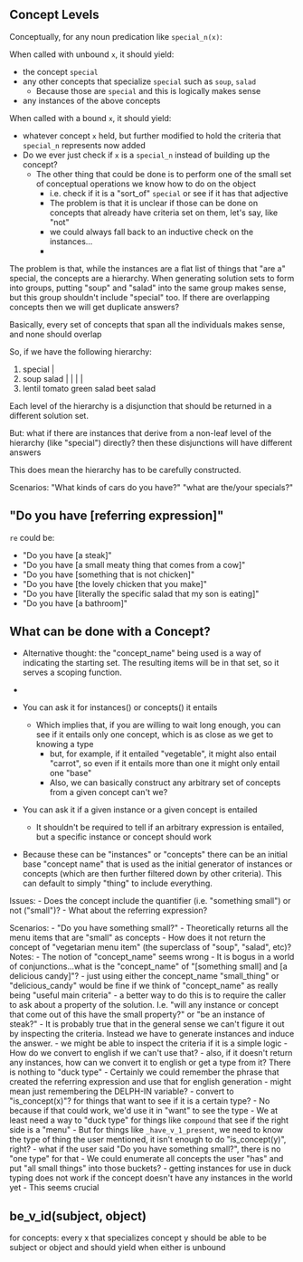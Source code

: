## Concept Levels
Conceptually, for any noun predication like `special_n(x)`:

When called with unbound `x`, it should yield:
- the concept `special`
- any other concepts that specialize `special` such as `soup`, `salad`
  - Because those are `special` and this is logically makes sense
- any instances of the above concepts

When called with a bound `x`, it should yield:
- whatever concept `x` held, but further modified to hold the criteria that `special_n` represents now added
- Do we ever just check if `x` is a `special_n` instead of building up the concept?
  - The other thing that could be done is to perform one of the small set of conceptual operations we know how to do on the
    object
    - i.e. check if it is a "sort_of" `special` or see if it has that adjective
    - The problem is that it is unclear if those can be done on concepts that already have criteria set on them, let's say, like "not"
    - we could always fall back to an inductive check on the instances...
    - 
The problem is that, while the instances are a flat list of things that "are a" special, the concepts are a hierarchy. When generating solution sets to form into groups, putting "soup" and "salad" into the same group makes sense, but this group shouldn't include "special" too.  If there are overlapping concepts then we will get duplicate answers?

Basically, every set of concepts that span all the individuals makes sense, and none should overlap

So, if we have the following hierarchy:

1.    special
      |
2.    soup            salad
      |       |       |            |
3.    lentil  tomato  green salad  beet salad


Each level of the hierarchy is a disjunction that should be returned in a different solution set.

But: what if there are instances that derive from a non-leaf level of the hierarchy (like "special") directly? then these disjunctions will have different answers

This does mean the hierarchy has to be carefully constructed.

Scenarios:
      "What kinds of cars do you have?"
      "what are the/your specials?"

## "Do you have [referring expression]"
`re` could be:
- "Do you have [a steak]"
- "Do you have [a small meaty thing that comes from a cow]"
- "Do you have [something that is not chicken]"
- "Do you have [the lovely chicken that you make]"
- "Do you have [literally the specific salad that my son is eating]"
- "Do you have [a bathroom]"


## What can be done with a Concept?
- Alternative thought: the "concept_name" being used is a way of indicating the starting set.  The resulting items will be in that set, so it serves a scoping function.
- 
- You can ask it for instances() or concepts() it entails
  - Which implies that, if you are willing to wait long enough, you can see if it entails only one concept, which is as close as we get to knowing a type
    - but, for example, if it entailed "vegetable", it might also entail "carrot", so even if it entails more than one it might only entail one "base"
    - Also, we can basically construct any arbitrary set of concepts from a given concept can't we?
- You can ask it if a given instance or a given concept is entailed
  - It shouldn't be required to tell if an arbitrary expression is entailed, but a specific instance or concept should work

- Because these can be "instances" or "concepts" there can be an initial base "concept name" that is used as the initial generator of instances or concepts (which are then further filtered down by other criteria).  This can default to simply "thing" to include everything.

Issues:
    - Does the concept include the quantifier (i.e. "something small") or not ("small")?
    - What about the referring expression?

Scenarios:
    - "Do you have something small?"
        - Theoretically returns all the menu items that are "small" as concepts
            - How does it not return the concept of "vegetarian menu item" (the superclass of "soup", "salad", etc)?
Notes:
    - The notion of "concept_name" seems wrong
        - It is bogus in a world of conjunctions...what is the "concept_name" of "[something small] and [a delicious candy]"?
            - just using either the concept_name "small_thing" or "delicious_candy" would be fine if we think of "concept_name" as really being "useful main criteria"
                - a better way to do this is to require the caller to ask about a property of the solution.  I.e. "will any instance or concept that come out of this have the small property?" or "be an instance of steak?"
                    - It is probably true that in the general sense we can't figure it out by inspecting the criteria.  Instead we have to generate instances and induce the answer.
                        - we might be able to inspect the criteria if it is a simple logic
        - How do we convert to english if we can't use that?
          - also, if it doesn't return any instances, how can we convert it to english or get a type from it? There is nothing to "duck type"
          - Certainly we could remember the phrase that created the referring expression and use that for english generation
            - might mean just remembering the DELPH-IN variable?
        - convert to "is_concept(x)"? for things that want to see if it is a certain type?
          - No because if that could work, we'd use it in "want" to see the type
          - We at least need a way to "duck type" for things like `compound` that see if the right side is a "menu"
        - But for things like `_have_v_1_present`, we need to know the type of thing the user mentioned, it isn't enough to do "is_concept(y)", right?
          - what if the user said "Do you have something small?", there is no "one type" for that
            - We could enumerate all concepts the user "has" and put "all small things" into those buckets?
          - getting instances for use in duck typing does not work if the concept doesn't have any instances in the world yet
            - This seems crucial
        
## be_v_id(subject, object)
for concepts: every x that specializes concept y should be able to be subject or object and should yield when either is unbound